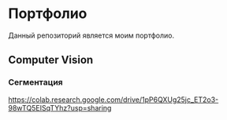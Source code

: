 # Портфолио
Данный репозиторий является моим портфолио.

## Computer Vision
### Сегментация
https://colab.research.google.com/drive/1pP6QXUg25jc_ET2o3-98wTQ5EISqTYhz?usp=sharing


